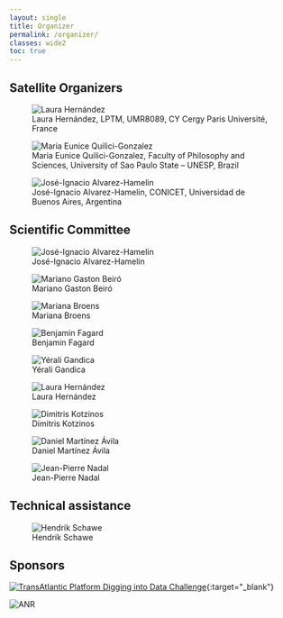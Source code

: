 ```yaml
---
layout: single
title: Organizer
permalink: /organizer/
classes: wide2
toc: true
---
```


## Satellite Organizers

<!-- I do not like the following construct :( -->

<figure title="Laura Hernández, LPTM, UMR8089, CY Cergy Paris Université, France">
  <img src="/img/org/lh.webp" alt="Laura Hernández"/>
  <figcaption>Laura Hernández, LPTM, UMR8089, CY Cergy Paris Université, France</figcaption>
</figure>

<figure title="Maria Eunice Quilici-Gonzalez, Faculty of Philosophy and Sciences, University of Sao Paulo State – UNESP, Brazil">
  <img src="/img/org/mg.webp" alt="Maria Eunice Quilici-Gonzalez"/>
  <figcaption>Maria Eunice Quilici-Gonzalez, Faculty of Philosophy and Sciences, University of Sao Paulo State – UNESP, Brazil</figcaption>
</figure>

<figure title="José-Ignacio Alvarez-Hamelin, CONICET, Universidad de Buenos Aires, Argentina">
  <img src="/img/org/ia.webp" alt="José-Ignacio Alvarez-Hamelin"/>
  <figcaption>José-Ignacio Alvarez-Hamelin, CONICET, Universidad de Buenos Aires, Argentina</figcaption>
</figure>

## Scientific Committee

<figure title="José-Ignacio Alvarez-Hamelin, CONICET, Universidad de Buenos Aires, Argentina">
  <img src="/img/org/ia.webp" alt="José-Ignacio Alvarez-Hamelin"/>
  <figcaption>José-Ignacio Alvarez-Hamelin</figcaption>
</figure>

<figure title="Mariano Gaston Beiró, CONICET, Universidad de Buenos Aires, Argentina">
  <img src="/img/org/mb.webp" alt="Mariano Gaston Beiró"/>
  <figcaption>Mariano Gaston Beiró</figcaption>
</figure>

<figure title="Mariana Broens, Faculty of Philosophy and Sciences – University of Sao Paulo State – UNESP, Brazil">
  <img src="/img/org/mbr.webp" alt="Mariana Broens"/>
  <figcaption>Mariana Broens</figcaption>
</figure>

<figure title="Benjamin Fagard, Laboratoire LATTICE, UMR 8094 CNRS, ENS/PSL and U. Sorbonne nouvelle/USPC, France">
  <img src="/img/org/bf.webp" alt="Benjamin Fagard"/>
  <figcaption>Benjamin Fagard</figcaption>
</figure>

<figure title="Yérali Gandica, LPTM, UMR8089, CY Cergy Paris Université, France">
  <img src="/img/org/yg.webp" alt="Yérali Gandica"/>
  <figcaption>Yérali Gandica</figcaption>
</figure>

<figure title="Laura Hernández, LPTM, UMR8089, CY Cergy Paris Université, France">
  <img src="/img/org/lh.webp" alt="Laura Hernández"/>
  <figcaption>Laura Hernández</figcaption>
</figure>

<figure title="Dimitris Kotzinos, ETIS, CY Cergy Paris Université, France">
  <img src="/img/org/dk.webp" alt="Dimitris Kotzinos"/>
  <figcaption>Dimitris Kotzinos</figcaption>
</figure>

<figure title="Daniel Martínez Ávila, Faculty of Philosophy and Sciences – University of Sao Paulo State – UNESP, Brazil">
  <img src="/img/org/dm.webp" alt="Daniel Martínez Ávila"/>
  <figcaption>Daniel Martínez Ávila</figcaption>
</figure>

<figure title="Jean-Pierre Nadal LPS-ENS, CAMS, EHESS, France">
  <img src="/img/org/anon.webp" alt="Jean-Pierre Nadal"/>
  <figcaption>Jean-Pierre Nadal</figcaption>
</figure>


<!-- <figure title="Thierry Poibeau, Laboratoire LATTICE, UMR 8094 CNRS, ENS/PSL and U. Sorbonne nouvelle/USPC, France">
  <img src="/img/org/tp.webp" alt="Thierry Poibeau"/>
  <figcaption>Thierry Poibeau</figcaption>
</figure> -->



## Technical assistance

<figure title="Hendrik Schawe, LPTM, UMR8089, CY Cergy Paris Université, France">
  <img src="/img/org/hs.webp" alt="Hendrik Schawe"/>
  <figcaption>Hendrik Schawe</figcaption>
</figure>

## Sponsors

[![TransAtlantic Platform Digging into Data Challenge](/img/tap.webp)](https://diggingintodata.org/awards/2016/news/winners-round-four-t-ap-digging-data-challenge){:target="_blank"}

![ANR](/img/anr.webp)